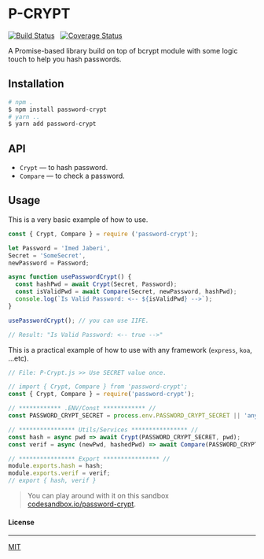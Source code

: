 # P-CRYPT 

[![Build Status](https://travis-ci.org/3imed-jaberi/p-crypt.svg?branch=master)](https://travis-ci.org/3imed-jaberi/p-crypt) &nbsp; 
[![Coverage Status](https://coveralls.io/repos/github/3imed-jaberi/p-crypt/badge.svg?branch=master)](https://coveralls.io/github/3imed-jaberi/p-crypt?branch=master)

A Promise-based library build on top of bcrypt module with some logic touch to help you hash passwords.


## Installation 

```bash
# npm .
$ npm install password-crypt
# yarn ..
$ yarn add password-crypt
```


## API

  - `Crypt` &mdash; to hash password.
  - `Compare` &mdash; to check a password.


## Usage 

This is a very basic example of how to use.

```js
const { Crypt, Compare } = require ('password-crypt');

let Password = 'Imed Jaberi',
Secret = 'SomeSecret',
newPassword = Password;

async function usePasswordCrypt() {
  const hashPwd = await Crypt(Secret, Password);
  const isValidPwd = await Compare(Secret, newPassword, hashPwd);
  console.log(`Is Valid Password: <-- ${isValidPwd} -->`);
}

usePasswordCrypt(); // you can use IIFE.

// Result: "Is Valid Password: <-- true -->"
```

This is a practical example of how to use with any framework (`express`, `koa`, ...etc). 

```js
// File: P-Crypt.js >> Use SECRET value once.

// import { Crypt, Compare } from 'password-crypt';
const { Crypt, Compare } = require('password-crypt');

// ************ .ENV/Const ************ //
const PASSWORD_CRYPT_SECRET = process.env.PASSWORD_CRYPT_SECRET || 'anyPasswordCryptSecret';

// **************** Utils/Services **************** //
const hash = async pwd => await Crypt(PASSWORD_CRYPT_SECRET, pwd);
const verif = async (newPwd, hashedPwd) => await Compare(PASSWORD_CRYPT_SECRET, newPwd, hashedPwd);

// **************** Export **************** //
module.exports.hash = hash;
module.exports.verif = verif;
// export { hash, verif }
```

> You can play around with it on this sandbox [codesandbox.io/password-crypt](https://codesandbox.io/s/password-crypt-wtkbo).


#### License
---

[MIT](LICENSE)
